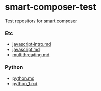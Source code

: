 # smart-composer-test
Test repository for [smart composer](https://github.com/FacerAin/smart-composer)

<!-- START DOCS LIST -->
### Etc

- [javascript-intro.md](docs/Etc/javascript-intro.md)
- [javascript.md](docs/Etc/javascript.md)
- [multithreading.md](docs/Etc/multithreading.md)

### Python

- [python.md](docs/Python/python.md)
- [python_1.md](docs/Python/python_1.md)

<!-- END DOCS LIST -->
